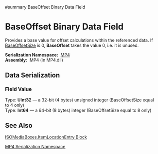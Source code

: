 ﻿#summary BaseOffset Binary Data Field

# BaseOffset Binary Data Field #


Provides a base value for offset calculations within the referenced data. If [BaseOffsetSize](Bin_F_MP4_ISOMediaBoxes_ItemLocationBox_sizeData.md) is 0, **BaseOffset** takes the value 0, i.e. it is unused.

**Serialization Namespace:**  [MP4](Bin_N_MP4.md)<br><b>Assembly:</b>  MP4 (in MP4.dll)<br>
<h2>Data Serialization</h2>

<h3>Field Value</h3>
Type: <b>UInt32</b> — a 32-bit (4 bytes) unsigned integer (BaseOffsetSize equal to 4 only)<br>Type: <b>Int64</b> — a 64-bit (8 bytes) integer (BaseOffsetSize equal to 8 only)<br>
<h2>See Also</h2>

<a href='Bin_T_MP4_ISOMediaBoxes_ItemLocationEntry.md'>ISOMediaBoxes.ItemLocationEntry Block</a>

<a href='Bin_N_MP4.md'>MP4 Serialization Namespace</a>